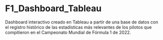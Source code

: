 # F1_Dashboard_Tableau
Dashboard interactivo creado en Tableau a partir de una base de datos con el registro histórico de las estadísticas más relevantes de los pilotos que compitieron en el Campeonato Mundial de Fórmula 1 de 2022.

